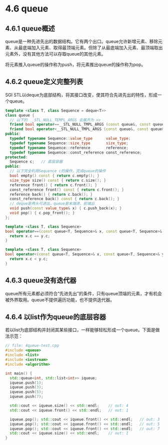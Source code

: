 # 4.6 queue

## 4.6.1 queue概述

queue是一种先进先出的数据结构。它有两个出口。queue允许新增元素、移除元素、从最底端加入元素、取得最顶端元素。但除了从最底端加入元素、最顶端取出元素外，没有其他方法可以存取queue的其他元素。

将元素推入queue的操作称为push，将元素推出queue的操作称为pop。

## 4.6.2 queue定义完整列表

SGI STL以deque为底部结构，将其接口改变，使其符合先进先出的特性，形成一个queue。

```cpp
template <class T, class Sequence = deque<T>>
class queue {
  // 以下的 __STL_NULL_TEMPL_ARGS 会展开为 <>
  friend bool operator==__STL_NULL_TMPL_ARGS (const queue&, const queue&);
  friend bool operator<__STL_NULL_TMPL_ARGS (const queue&, const queue&);
public:
  typedef typename Sequence::value_type      value_type;
  typedef typename Sequence::size_type       size_type;
  typedef typename Sequence::reference       reference;
  typedef typename Sequence::const_reference const_reference;
protected:
  Sequence c;   // 底层容器
public: 
  // 以下完全利用Sequence c的操作，完成queue的操作
  bool empty() const { return c.empty(); }
  size_type size() const { return c.size(); }
  reference front() { return c.front(); }
  const_reference front() const { return c.front(); }
  reference back() { return c.back(); }
  const_reference back() const { return c.back(); }
  // deque是两头可进出，queue是末端进、前端出
  void push(const value_type& x) { c.push_back(x); }
  void pop() { c.pop_front(); }
};

template <class T, class Sequence>
bool operator==(const queue<T, Sequence>& x, const queue<T, Sequence>& y) {
  return x.c == y.c;
}

template <class T, class Sequence>
bool operator<(const queue<T, Sequence>& x, const queue<T, Sequence>& y) {
  return x.c < y.c;
}
```

## 4.6.3 queue没有迭代器

queue所有元素都必须符合“先进先出”的条件，只有queue顶端的元素，才有机会被外界取用。queue不提供遍历功能，也不提供迭代器。

## 4.6.4 以list作为queue的底层容器

若以list为底部结构并封闭其某些接口，一样能够轻松形成一个queue。下面是做法示范：

```cpp
// file: 4queue-test.cpp
#include <queue>
#include <list>
#include <iostream>
#include <algorithm>

int main() {
  std::queue<int, std::list<int>> iqueue;
  iqueue.push(1);
  iqueue.push(3);
  iqueue.push(5);
  iqueue.push(7);

  std::cout << iqueue.size() << std::endl;    // out: 4
  std::cout << iqueue.front() << std::endl;   // out: 1

  iqueue.pop(); std::cout << iqueue.front() << std::endl;   // out: 3
  iqueue.pop(); std::cout << iqueue.front() << std::endl;   // out: 5
  iqueue.pop(); std::cout << iqueue.front() << std::endl;   // out: 7
  std::cout << iqueue.size() << std::endl;    // out: 1
}